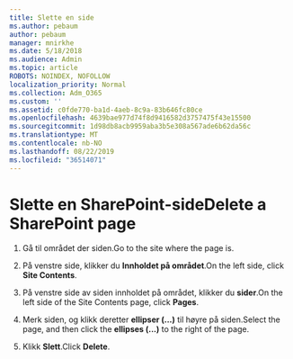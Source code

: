 ```yaml
---
title: Slette en side
ms.author: pebaum
author: pebaum
manager: mnirkhe
ms.date: 5/18/2018
ms.audience: Admin
ms.topic: article
ROBOTS: NOINDEX, NOFOLLOW
localization_priority: Normal
ms.collection: Adm_O365
ms.custom: ''
ms.assetid: c0fde770-ba1d-4aeb-8c9a-83b646fc80ce
ms.openlocfilehash: 4639bae977d74f8d9416582d3757475f43e15500
ms.sourcegitcommit: 1d98db8acb9959aba3b5e308a567ade6b62da56c
ms.translationtype: MT
ms.contentlocale: nb-NO
ms.lasthandoff: 08/22/2019
ms.locfileid: "36514071"
---
```

# <a name="delete-a-sharepoint-page"></a><span data-ttu-id="c2beb-102">Slette en SharePoint-side</span><span class="sxs-lookup"><span data-stu-id="c2beb-102">Delete a SharePoint page</span></span>

1. <span data-ttu-id="c2beb-103">Gå til området der siden.</span><span class="sxs-lookup"><span data-stu-id="c2beb-103">Go to the site where the page is.</span></span>
    
2. <span data-ttu-id="c2beb-104">På venstre side, klikker du **Innholdet på området**.</span><span class="sxs-lookup"><span data-stu-id="c2beb-104">On the left side, click **Site Contents**.</span></span> 
    
3. <span data-ttu-id="c2beb-105">På venstre side av siden innholdet på området, klikker du **sider**.</span><span class="sxs-lookup"><span data-stu-id="c2beb-105">On the left side of the Site Contents page, click **Pages**.</span></span> 
    
4. <span data-ttu-id="c2beb-106">Merk siden, og klikk deretter **ellipser (...)** til høyre på siden.</span><span class="sxs-lookup"><span data-stu-id="c2beb-106">Select the page, and then click the **ellipses (...)** to the right of the page.</span></span> 
    
5. <span data-ttu-id="c2beb-107">Klikk **Slett**.</span><span class="sxs-lookup"><span data-stu-id="c2beb-107">Click **Delete**.</span></span> 
    

